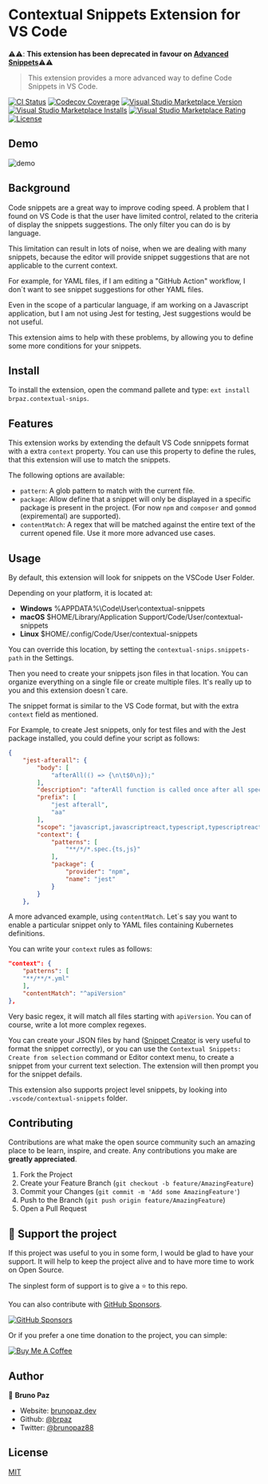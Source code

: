# Contextual Snippets Extension for VS Code

:warning::warning:: **This extension has been deprecated in favour on [Advanced Snippets](https://github.com/brpaz/vscode-advanced-snippets)**:warning::warning:

> This extension provides a more advanced way to define Code Snippets in VS Code.

[![CI Status](https://img.shields.io/github/workflow/status/brpaz/vscode-contextual-snips/CI?color=orange&label=actions&logo=github&logoColor=orange&style=for-the-badge)](https://github.com/brpaz/vscode-contextual-snips)
[![Codecov Coverage](https://img.shields.io/codecov/c/github/brpaz/vscode-contextual-snips.svg?style=for-the-badge)](https://codecov.io/gh/brpaz/vscode-contextual-snips)
[![Visual Studio Marketplace Version](https://img.shields.io/visual-studio-marketplace/v/brpaz.contextual-snips.svg?style=for-the-badge)](https://marketplace.visualstudio.com/items?itemName=contextual-snips)
[![Visual Studio Marketplace Installs](https://img.shields.io/visual-studio-marketplace/i/brpaz.contextual-snips.svg?style=for-the-badge)](https://marketplace.visualstudio.com/items?itemName=brpaz.contextual-snips)
[![Visual Studio Marketplace Rating](https://img.shields.io/visual-studio-marketplace/r/brpaz.contextual-snips.svg?style=for-the-badge)](https://marketplace.visualstudio.com/items?itemName=contextual-snips)
[![License](https://img.shields.io/badge/License-MIT-yellow.svg?style=for-the-badge)](LICENSE)

## Demo

![demo](demo.gif)

## Background

Code snippets are a great way to improve coding speed. A problem that I found on VS Code is that the user have limited control, related to the criteria of display the snippets suggestions. The only filter you can do is by language.

This limitation can result in lots of noise, when we are dealing with many snippets, because the editor will provide snippet suggestions that are not applicable to the current context. 

For example, for YAML files, if I am editing a "GitHub Action" workflow, I don´t want to see snippet suggestions for other YAML files.

Even in the scope of a particular language, if am working on a Javascript application, but I am not using Jest for testing, Jest suggestions would be not useful.

This extension aims to help with these problems, by allowing you to define some more conditions for your snippets.

## Install

To install the extension, open the command pallete and type: `ext install brpaz.contextual-snips`.

## Features

This extension works by extending the default VS Code snnippets format with a extra `context` property. You can use this property to define the rules, that this extension will use to match the snippets.

The following options are available:

* `pattern`: A glob pattern to match with the current file.
* `package`: Allow define that a snippet will only be displayed in a specific package is present in the project. (For now `npm` and `composer` and `gommod` (expiremental) are supported).
* `contentMatch`: A regex that will be matched against the entire text of the current opened file. Use it more more advanced use cases.


## Usage

By default, this extension will look for snippets on the VSCode User Folder.

Depending on your platform, it is located at:

* **Windows** %APPDATA%\Code\User\contextual-snippets
* **macOS** $HOME/Library/Application Support/Code/User/contextual-snippets
* **Linux** $HOME/.config/Code/User/contextual-snippets

You can override this location, by setting the  ```contextual-snips.snippets-path``` in the Settings.

Then you need to create your snippets json files in that location. You can organize everything on a single file or create multiple files. It's really up to you and this extension doesn´t care.

The snippet format is similar to the VS Code format, but with the extra `context` field as mentioned.

For Example, to create Jest snippets, only for test files and with the Jest package installed, you could define your script as follows:

```json
{
    "jest-afterall": {
        "body": [
            "afterAll(() => {\n\t$0\n});"
        ],
        "description": "afterAll function is called once after all specs",
        "prefix": [
            "jest afterall",
            "aa"
        ],
        "scope": "javascript,javascriptreact,typescript,typescriptreact",
        "context": {
            "patterns": [
                "**/*/*.spec.{ts,js}"
            ],
            "package": {
                "provider": "npm",
                "name": "jest"
            }
        }
    },
```

A more advanced example, using `contentMatch`. Let´s say you want to enable a particular snippet only to YAML files containing Kubernetes definitions.

You can write your `context` rules as follows:

```json
"context": {
    "patterns": [
    "**/**/*.yml"
    ],
    "contentMatch": "^apiVersion"
},
```

Very basic regex, it will match all files starting with `apiVersion`. You can of course, write a lot more complex regexes.

You can create your JSON files by hand ([Snippet Creator](https://snippet-generator.app/) is very useful to format the snippet correctly), or you can use the `Contextual Snippets: Create from selection` command or Editor context menu, to create a snippet from your current text selection. The extension will then prompt you for the snippet defails.

This extension also supports project level snippets, by looking into `.vscode/contextual-snippets` folder.

## Contributing

Contributions are what make the open source community such an amazing place to be learn, inspire, and create. Any contributions you make are **greatly appreciated**.

1. Fork the Project
2. Create your Feature Branch (`git checkout -b feature/AmazingFeature`)
3. Commit your Changes (`git commit -m 'Add some AmazingFeature'`)
4. Push to the Branch (`git push origin feature/AmazingFeature`)
5. Open a Pull Request


## 💛 Support the project

If this project was useful to you in some form, I would be glad to have your support.  It will help to keep the project alive and to have more time to work on Open Source.

The sinplest form of support is to give a ⭐️ to this repo.

You can also contribute with [GitHub Sponsors](https://github.com/sponsors/brpaz).

[![GitHub Sponsors](https://img.shields.io/badge/GitHub%20Sponsors-Sponsor%20Me-red?style=for-the-badge)](https://github.com/sponsors/brpaz)


Or if you prefer a one time donation to the project, you can simple:

<a href="https://www.buymeacoffee.com/Z1Bu6asGV" target="_blank"><img src="https://www.buymeacoffee.com/assets/img/custom_images/orange_img.png" alt="Buy Me A Coffee" style="height: auto !important;width: auto !important;" ></a>

## Author

👤 **Bruno Paz**

* Website: [brunopaz.dev](https://brunopaz.dev)
* Github: [@brpaz](https://github.com/brpaz)
* Twitter: [@brunopaz88](https://twitter.com/brunopaz88)

## License

[MIT](LICENSE)
